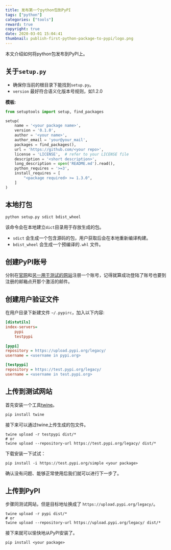 ```yaml
---
title: 发布第一个python包到PyPI
tags: ["python"]
categories: ["tools"]
reward: true
copyright: true
date: 2020-03-01 15:04:41
thumbnail: publish-first-python-package-to-pypi/logo.png
---
```






本文介绍如何将python包发布到PyPI上。

<!--more-->

## 关于`setup.py`

+ 确保你当前的根目录下能找到`setup.py`。
+ `version` 最好符合语义化版本号规则，如1.2.0

**模板:**

```python
from setuptools import setup, find_packages

setup(
	name = '<your package name>',
    version = '0.1.0',
    author = '<your name>',
    author_email = 'your@your_mail',
    packages = find_packages(),
    url = 'https://github.com/<your repo>',
    license = 'LICENSE',  # refer to your LICENSE file
    description = '<short description>',
    long_description = open('README.md').read(),
    python_requires = '>=3',
    install_requires = [
        "<package required> >= 1.3.0",
    ]
)
```

## 本地打包

```shell
python setup.py sdict bdist_wheel
```

该命令会在本地建立`dict`目录用于存放生成的包。

+ `sdict` 会生成一个包含源码的包，用户获取后会在本地重新编译构建。
+ `bdist_wheel` 会生成一个预编译的`.whl` 文件。

## 创建PyPI账号

分别在[官网](https://pypi.org)和[另一用于测试的网站](https://test.pypi.org)注册一个账号，记得就算成功登陆了账号也要到注册的邮箱点开那个激活的邮件。

## 创建用户验证文件

在用户目录下新建文件 `~/.pypirc`，加入以下内容:

```ini
[distutils]
index-servers=
	pypi
	testpypi
	
[pypi]
repository = https://upload.pypi.org/legacy/
username = <username in pypi.org>

[testpypi]
repository = https://test.pypi.org/legacy/
username = <username in test.pypi.org>
```

## 上传到测试网站

首先安装一个工具[twine](https://github.com/pypa/twine)。

```shell
pip install twine
```

接下来可以通过twine上传生成的包文件。

```
twine upload -r testpypi dist/*
# or
twine upload --repository-url https://test.pypi.org/legacy/ dist/*
```

下载安装一下试试：

```
pip install -i https://test.pypi.org/simple <your package>
```

确认没有问题、能够正常使用后我们就可以进行下一步了。

## 上传到PyPI

步骤同测试网站，但是目标地址换成了 `https://upload.pypi.org/legacy/`。

```
twine upload -r pypi dist/*
# or
twine upload --repository-url https://upload.pypi.org/legacy/ dist/*
```

接下来就可以愉快地从PyPI安装了。

```
pip install <your package>
```

